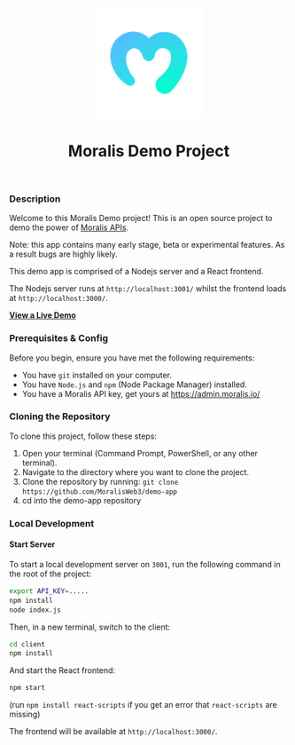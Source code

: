 <div align="center">
    <a align="center" href="https://moralis.io" target="_blank">
      <img src="https://github.com/MoralisWeb3/Moralis-JS-SDK/raw/main/assets/moralis-logo.svg" alt="Moralis JS SDK" height=200/>
    </a>
    <h1 align="center">Moralis Demo Project</h1>
  <br/>
</div>

### Description
<p>Welcome to this Moralis Demo project! This is an open source project to demo the power of <a href="https://moralis.io?ref=demo-app" target="_blank">Moralis APIs</a>.</p>
<p>Note: this app contains many early stage, beta or experimental features. As a result bugs are highly likely.</p>

This demo app is comprised of a Nodejs server and a React frontend.

The Nodejs server runs at `http://localhost:3001/` whilst the frontend loads at `http://localhost:3000/`. 

<b><a href="https://moralis-portfolio-staging-f5f5e6cfeae8.herokuapp.com/" target="_blank">View a Live Demo</a></b>

### Prerequisites & Config
Before you begin, ensure you have met the following requirements:
- You have `git` installed on your computer.
- You have `Node.js` and `npm` (Node Package Manager) installed.
- You have a Moralis API key, get yours at <a href="https://admin.moralis.io/" target="_blank">https://admin.moralis.io/</a>

### Cloning the Repository

To clone this project, follow these steps:

1. Open your terminal (Command Prompt, PowerShell, or any other terminal).
2. Navigate to the directory where you want to clone the project.
3. Clone the repository by running:
`git clone https://github.com/MoralisWeb3/demo-app`
4. cd into the demo-app repository

### Local Development

#### Start Server
To start a local development server on `3001`, run the following command in the root of the project:


```sh
export API_KEY=.....
npm install
node index.js
```

Then, in a new terminal, switch to the client:
```sh
cd client
npm install
```

And start the React frontend:

```sh
npm start
```

(run `npm install react-scripts` if you get an error that `react-scripts` are missing)

The frontend will be available at `http://localhost:3000/`. 
